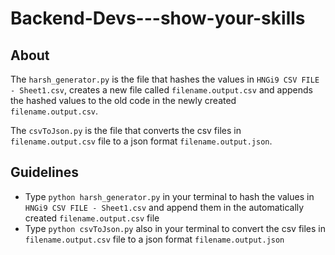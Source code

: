 # Backend-Devs---show-your-skills

## About
The `harsh_generator.py` is the file that hashes the values in `HNGi9 CSV FILE - Sheet1.csv`, creates a new file called `filename.output.csv` and appends the hashed values to the old code in the newly created `filename.output.csv`.

The `csvToJson.py` is the file that converts the csv files in `filename.output.csv` file to a json format `filename.output.json`.

## Guidelines
* Type ```python harsh_generator.py``` in your terminal to hash the values in `HNGi9 CSV FILE - Sheet1.csv` and append them in the automatically created `filename.output.csv` file 
* Type ```python csvToJson.py``` also in your terminal to convert the csv files in `filename.output.csv` file to a json format `filename.output.json`

